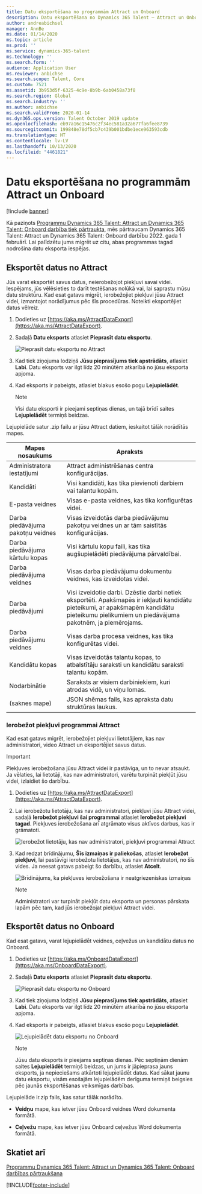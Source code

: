 ```yaml
---
title: Datu eksportēšana no programmām Attract un Onboard
description: Datu eksportēšana no Dynamics 365 Talent — Attract un Onboard.
author: andreabichsel
manager: AnnBe
ms.date: 01/14/2020
ms.topic: article
ms.prod: ''
ms.service: dynamics-365-talent
ms.technology: ''
ms.search.form: ''
audience: Application User
ms.reviewer: anbichse
ms.search.scope: Talent, Core
ms.custom: 7521
ms.assetid: 3b953d5f-6325-4c9e-8b9b-6ab0458a73f8
ms.search.region: Global
ms.search.industry: ''
ms.author: anbichse
ms.search.validFrom: 2020-01-14
ms.dyn365.ops.version: Talent October 2019 update
ms.openlocfilehash: eb97a16c15476c2f34ec581a32a677fa6fee8739
ms.sourcegitcommit: 199848e78df5cb7c439b001bdbe1ece963593cdb
ms.translationtype: HT
ms.contentlocale: lv-LV
ms.lasthandoff: 10/13/2020
ms.locfileid: "4461821"
---
```

# <a name="export-data-from-attract-and-onboard"></a>Datu eksportēšana no programmām Attract un Onboard

[!include [banner](includes/banner.md)]

Kā paziņots [Programmu Dynamics 365 Talent: Attract un Dynamics 365 Talent: Onboard darbība tiek pārtraukta](https://community.dynamics.com/365/talent/b/dynamics365fortalent/posts/retiring-dynamics-365-talent-attract-and-onboard-apps), mēs pārtraucam Dynamics 365 Talent: Attract un Dynamics 365 Talent: Onboard darbību 2022. gada 1 februārī. Lai palīdzētu jums migrēt uz citu, abas programmas tagad nodrošina datu eksporta iespējas.

## <a name="export-data-from-attract"></a>Eksportēt datus no Attract

Jūs varat eksportēt savus datus, neierobežojot piekļuvi savai videi. Iespējams, jūs vēlēsieties to darīt testēšanas nolūkā vai, lai saprastu mūsu datu struktūru. Kad esat gatavs migrēt, ierobežojiet piekļuvi jūsu Attract videi, izmantojot norādījumus pēc šīs procedūras. Noteikti eksportējiet datus vēlreiz. 

1. Dodieties uz [https://aka.ms/AttractDataExport](https://aka.ms/AttractDataExport).

2. Sadaļā **Datu eksports** atlasiet **Pieprasīt datu eksportu**.

   ![[Pieprasīt datu eksportu no Attract](./media/attract-onboard-export-data-attract-request.png)](./media/attract-onboard-export-data-attract-request.png)

3. Kad tiek ziņojuma lodziņš **Jūsu pieprasījums tiek apstrādāts**, atlasiet **Labi**. Datu eksports var ilgt līdz 20 minūtēm atkarībā no jūsu eksporta apjoma.

4. Kad eksports ir pabeigts, atlasiet blakus esošo pogu **Lejupielādēt**. 

   >[!NOTE]
   >Visi datu eksporti ir pieejami septiņas dienas, un tajā brīdī saites **Lejupielādēt** termiņš beidzas.</br>
   
Lejupielāde satur .zip failu ar jūsu Attract datiem, ieskaitot tālāk norādītās mapes.

| Mapes nosaukums | Apraksts |
| --- | --- |
| Administratora iestatījumi | Attract administrēšanas centra konfigurācijas. |
| Kandidāti | Visi kandidāti, kas tika pievienoti darbiem vai talantu kopām. |
| E-pasta veidnes | Visas e-pasta veidnes, kas tika konfigurētas videi. |
| Darba piedāvājuma pakotņu veidnes | Visas izveidotās darba piedāvājumu pakotņu veidnes un ar tām saistītās konfigurācijas. |
| Darba piedāvājuma kārtulu kopas |  Visi kārtulu kopu faili, kas tika augšupielādēti piedāvājuma pārvaldībai. |
| Darba piedāvājuma veidnes | Visas darba piedāvājumu dokumentu veidnes, kas izveidotas videi. |
| Darba piedāvājumi | Visi izveidotie darbi. Dzēstie darbi netiek eksportēti. Apakšmapēs ir iekļauti kandidātu pieteikumi, ar apakšmapēm kandidātu pieteikumu pielikumiem un piedāvājuma pakotnēm, ja piemērojams. |
| Darba piedāvājumu veidnes | Visas darba procesa veidnes, kas tika konfigurētas videi. |
| Kandidātu kopas | Visas izveidotās talantu kopas, to atbalstītāju saraksti un kandidātu saraksti talantu kopām. |
| Nodarbinātie | Saraksts ar visiem darbiniekiem, kuri atrodas vidē, un viņu lomas. |
| (saknes mape) | JSON shēmas fails, kas apraksta datu struktūras laukus. |

### <a name="restrict-access-to-attract"></a>Ierobežot piekļuvi programmai Attract

Kad esat gatavs migrēt, ierobežojiet piekļuvi lietotājiem, kas nav administratori, video Attract un eksportējiet savus datus.

>[!IMPORTANT]
>Piekļuves ierobežošana jūsu Attract videi ir pastāvīga, un to nevar atsaukt. Ja vēlaties, lai lietotāji, kas nav administratori, varētu turpināt piekļūt jūsu videi, izlaidiet šo darbību.

1. Dodieties uz [https://aka.ms/AttractDataExport](https://aka.ms/AttractDataExport).

2. Lai ierobežotu lietotāju, kas nav administratori, piekļuvi jūsu Attract videi, sadaļā **Ierobežot piekļuvi šai programmai** atlasiet **Ierobežot piekļuvi tagad**. Piekļuves ierobežošana arī atgrāmato visus aktīvos darbus, kas ir grāmatoti.

   ![[Ierobežot lietotāju, kas nav administratori, piekļuvi programmai Attract](./media/attract-onboard-export-data-attract-restrict-access.png)](./media/attract-onboard-export-data-attract-restrict-access.png)

3. Kad redzat brīdinājumu, **Šīs izmaiņas ir paliekošas**, atlasiet **Ierobežot piekļuvi**, lai pastāvīgi ierobežotu lietotājus, kas nav administratori, no šīs vides. Ja neesat gatavs pabeigt šo darbību, atlasiet **Atcelt**.

   ![[Brīdinājums, ka piekļuves ierobežošana ir neatgriezeniskas izmaiņas](./media/attract-onboard-export-data-attract-warning.png)](./media/attract-onboard-export-data-attract-warning.png)

   >[!NOTE]
   >Administratori var turpināt piekļūt datu eksporta un personas pārskata lapām pēc tam, kad jūs ierobežojat piekļuvi Attract videi.

## <a name="export-data-from-onboard"></a>Eksportēt datus no Onboard

Kad esat gatavs, varat lejupielādēt veidnes, ceļvežus un kandidātu datus no Onboard.

1. Dodieties uz [https://aka.ms/OnboardDataExport](https://aka.ms/OnboardDataExport).

2. Sadaļā **Datu eksports** atlasiet **Pieprasīt datu eksportu**. 

   ![[Pieprasīt datu eksportu no Onboard](./media/attract-onboard-export-data-onboard-request.png)](./media/attract-onboard-export-data-onboard-request.png)

3. Kad tiek ziņojuma lodziņš **Jūsu pieprasījums tiek apstrādāts**, atlasiet **Labi**. Datu eksports var ilgt līdz 20 minūtēm atkarībā no jūsu eksporta apjoma.

4. Kad eksports ir pabeigts, atlasiet blakus esošo pogu **Lejupielādēt**. 

   ![[Lejupielādēt datu eksportu no Onboard](./media/attract-onboard-export-data-onboard-download.png)](./media/attract-onboard-export-data-onboard-download.png)

   >[!NOTE]
   >Jūsu datu eksports ir pieejams septiņas dienas. Pēc septiņām dienām saites **Lejupielādēt** termiņš beidzas, un jums ir jāpieprasa jauns eksports, ja nepieciešams atkārtoti lejupielādēt datus. Kad sākat jaunu datu eksportu, visām esošajām lejupielādēm derīguma termiņš beigsies pēc jaunās eksportēšanas veiksmīgas darbības.

Lejupielāde ir.zip fails, kas satur tālāk norādīto.

- **Veidņu** mape, kas ietver jūsu Onboard veidnes Word dokumenta formātā.

- **Ceļvežu** mape, kas ietver jūsu Onboard ceļvežus Word dokumenta formātā.

## <a name="see-also"></a>Skatiet arī

[Programmu Dynamics 365 Talent: Attract un Dynamics 365 Talent: Onboard darbības pārtraukšana](https://community.dynamics.com/365/talent/b/dynamics365fortalent/posts/retiring-dynamics-365-talent-attract-and-onboard-apps)

[!INCLUDE[footer-include](../includes/footer-banner.md)]